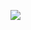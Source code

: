 ![](https://media.githubusercontent.com/media/dyzz/dyzz.github.io/master/images/CloakOfInvisibility.png)